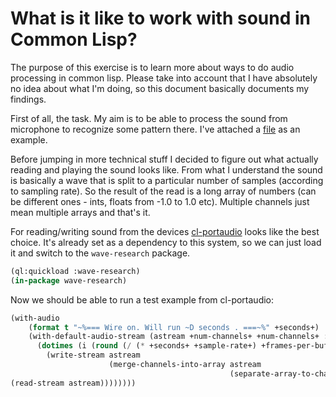# What is it like to work with sound in Common Lisp?

The purpose of this exercise is to learn more about ways to do
audio processing in common lisp. Please take into account that
I have absolutely no idea about what I'm doing, so this document
basically documents my findings.

First of all, the task. My aim is to be able to process the sound
from microphone to recognize some pattern there. I've attached
a [file][1] as an example.

Before jumping in more technical stuff I decided to figure out
what actually reading and playing the sound looks like. From
what I understand the sound is basically a wave that is split
to a particular number of samples (according to sampling rate).
So the result of the read is a long array of numbers (can be
different ones - ints, floats from -1.0 to 1.0 etc). Multiple
channels just mean multiple arrays and that's it.

For reading/writing sound from the devices [cl-portaudio][2] looks
like the best choice. It's already set as a dependency to this
system, so we can just load it and switch to the `wave-research`
package.

~~~lisp
(ql:quickload :wave-research)
(in-package wave-research)
~~~

Now we should be able to run a test example from cl-portaudio:

~~~lisp
(with-audio
    (format t "~%=== Wire on. Will run ~D seconds . ===~%" +seconds+)
    (with-default-audio-stream (astream +num-channels+ +num-channels+ :sample-format +sample-format+ :sample-rate +sample-rate+ :frames-per-buffer +frames-per-buffer+)
      (dotimes (i (round (/ (* +seconds+ +sample-rate+) +frames-per-buffer+)))
        (write-stream astream
                      (merge-channels-into-array astream
                                                 (separate-array-to-channels astream
(read-stream astream))))))))
~~~

[1]: https://github.com/can3p/wave-research/blob/master/jumps.wav
[2]: https://github.com/filonenko-mikhail/cl-portaudio
